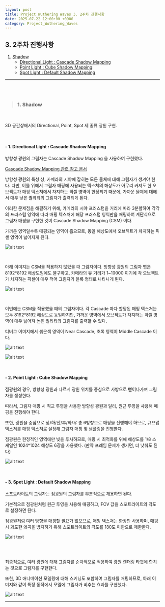 ```yaml
---
layout: post
title: Project Wuthering Waves 3. 2주차 진행사항
date: 2025-07-22 12:00:00 +0900
category: Project_Wuthering_Waves
---
```


## 3. 2주차 진행사항

1. [Shadow](#1-shadow)
    - [Directional Light : Cascade Shadow Mapping](#--1-directional-light--cascade-shadow-mapping)
    - [Point Light : Cube Shadow Mapping](#--2-point-light--cube-shadow-mapping)
    - [Spot Light : Default Shadow Mapping](#--3-spot-light--default-shadow-mapping)

---

<br><br>

>### 1. Shadow

<br>

3D 공간상에서의 Directional, Point, Spot 세 종류 광원 구현.

<br>

#### - 1. Directional Light : Cascade Shadow Mapping

방향성 광원의 그림자는 Cascade Shadow Mapping 을 사용하여 구현했다.

[Cascade Shadow Mapping 관련 참고 문서](https://ogldev.org/www/tutorial49/tutorial49.html)

방향성 광원의 특성 상, 카메라의 시야에 잡히는 모든 물체에 대해 그림자가 생겨야 한다. 다만, 이를 위해서 그림자 매핑에 사용되는 텍스쳐의 해상도가 아무리 커져도 한 오브젝트가 매핑 텍스쳐에서 차지하는 픽셀 영역이 한정되기 때문에, 가까운 물체에 대해서 매우 낮은 퀄리티의 그림자가 출력되게 된다.

이러한 문제점을 해결하기 위해, 카메라의 시야 프러스텀을 거리에 따라 3분할하여 각각의 프러스텀 영역에 따라 매핑 텍스쳐에 해당 프러스텀 영역만을 매핑하여 계단식으로 그림자 매핑을 구현한 것이 Cascade Shadow Mapping (CSM) 이다.

가까운 영역일수록 매핑되는 영역이 좁으므로, 동일 해상도에서 오브젝트가 차지하는 픽셀 영역이 넓어지게 된다.

![alt text](\public\img\cascade_frustum.png)

<br>

아래 이미지는 CSM을 적용하지 않았을 때 그림자이다. 방향성 광원의 그림자 맵은 8192\*8192 해상도임에도 불구하고, 카메라의 뷰 거리가 1~10000 이기에 각 오브젝트가 차지하는 픽셀이 매우 적어 그림자가 블록 형태로 나타나게 된다.

![alt text](\public\img\DirectionalShadow_No_CSM.png)

<br>

이번에는 CSM을 적용했을 때의 그림자이다. 각 Cascade 마다 할당된 매핑 텍스쳐는 모두 8192\*8192 해상도로 동일하지만, 가까운 영역에서 오브젝트가 차지하는 픽셀 영역이 매우 넓어져 높은 퀄리티의 그림자를 출력할 수 있다.

디버그 이미지에서 붉은색 영역이 Near Cascade, 초록 영역이 Middle Cascade 이다.

![alt text](\public\img\DirectionalShadow_CSM.png)

![alt text](\public\img\DirectionalShadow_CSM_debug.png)


<br>

#### - 2. Point Light : Cube Shadow Mapping

점광원의 경우, 방향성 광원과 다르게 광원 위치를 중심으로 사방으로 뻗어나가며 그림자를 생성한다.

따라서, 그림자 매핑 시 직교 투영을 사용한 방향성 광원과 달리, 원근 투영을 사용해 매핑을 진행해야 한다.

또한, 광원을 중심으로 상/하/전/후/좌/우 총 6방향으로 매핑을 진행해야 하므로, 큐브맵 텍스쳐를 매핑 텍스쳐로 설정해 그림자 매핑 및 샘플링을 진행한다.

점광원은 한정적인 영역에만 빛을 투사하므로, 매핑 시 최적화를 위해 해상도를 1/8 스케일인 1024\*1024 해상도 6장을 사용했다. (만약 프레임 문제가 생기면, 더 낮춰도 된다)

![alt text](\public\img\PointShadow.png)

<br>

#### - 3. Spot Light : Default Shadow Mapping

스포트라이트의 그림자는 점광원의 그림자를 부분적으로 채용하면 된다.

기본적으로 점광원처럼 원근 투영을 사용해 매핑하고, FOV 값을 스포트라이트의 각도로 설정하면 된다.

점광원처럼 여러 방향을 매핑할 필요가 없으므로, 매핑 텍스쳐는 한장만 사용하며, 매핑 시 과도한 왜곡을 방지하기 위해 스포트라이트의 각도를 180도 미만으로 제한한다.

![alt text](\public\img\SpotShadow.png)



<br><br>

최종적으로, 여러 광원에 대해 그림자를 순차적으로 적용하여 광원 렌더링 타겟에 합치는 것으로 그림자를 구현한다.

또한, 3D 애니메이션 모델링에 대해 스키닝도 포함하여 그림자를 매핑하므로, 아래 이미지와 같이 특정 동작에서 모델에 그림자가 비추는 효과를 구현했다.

![alt text](\public\img\ModelShadow.png)



---